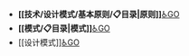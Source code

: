 - **[[技术/设计模式/基本原则/📋目录|原则]]**[♿GO](技术/设计模式/基本原则/📋目录.md)
- **[[模式/📋目录|模式]]**[♿GO](./模式/📋目录.md)
- [[设计模式]][♿GO](https://github.com/FourteenD/Note/blob/main/技术/设计模式/设计模式.md)
